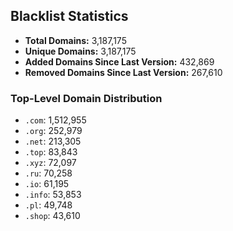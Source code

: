 ## Blacklist Statistics

- **Total Domains:** 3,187,175
- **Unique Domains:** 3,187,175
- **Added Domains Since Last Version:** 432,869
- **Removed Domains Since Last Version:** 267,610

### Top-Level Domain Distribution

-  `.com`: 1,512,955
-  `.org`: 252,979
-  `.net`: 213,305
-  `.top`: 83,843
-  `.xyz`: 72,097
-  `.ru`: 70,258
-  `.io`: 61,195
-  `.info`: 53,853
-  `.pl`: 49,748
-  `.shop`: 43,610
